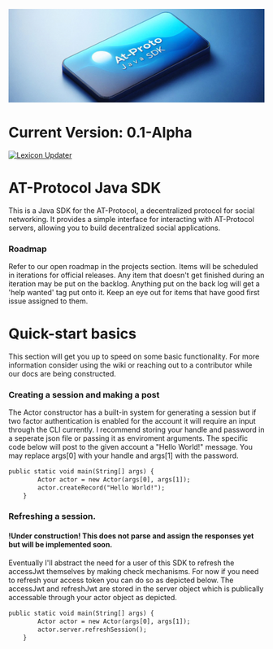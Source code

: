 ![AT-Proto](.github/AT-Proto.png)

# Current Version: 0.1-Alpha
[![Lexicon Updater](https://github.com/Cade-Bray/AT-Proto-SDK/actions/workflows/update_lexicons.yaml/badge.svg)](https://github.com/Cade-Bray/AT-Proto-SDK/actions/workflows/update_lexicons.yaml)

# AT-Protocol Java SDK
This is a Java SDK for the AT-Protocol, a decentralized protocol for social networking. It provides a simple interface for interacting with AT-Protocol servers, allowing you to build decentralized social applications.

### Roadmap
Refer to our open roadmap in the projects section. Items will be scheduled in iterations for official releases. Any item that doesn't get finished during an iteration may be put on the backlog. Anything put on the back log will get a 'help wanted' tag put onto it. Keep an eye out for items that have good first issue assigned to them.


# Quick-start basics
This section will get you up to speed on some basic functionality. For more information consider using the wiki or reaching out to a contributor while our docs are being constructed.

### Creating a session and making a post
The Actor constructor has a built-in system for generating a session but if two factor authentication is enabled for the account it will require an input through the CLI currently. I recommend storing your handle and password in a seperate json file or passing it as enviroment arguments. The specific code below will post to the given account a "Hello World!" message. You may replace args[0] with your handle and args[1] with the password. 
```
public static void main(String[] args) {
        Actor actor = new Actor(args[0], args[1]);
        actor.createRecord("Hello World!");
    }
```

### Refreshing a session.
#### !Under construction! This does not parse and assign the responses yet but will be implemented soon.
Eventually I'll abstract the need for a user of this SDK to refresh the accessJwt themselves by making check mechanisms. For now if you need to refresh your access token you can do so as depicted below. The accessJwt and refreshJwt are stored in the server object which is publically accessable through your actor object as depicted. 
```
public static void main(String[] args) {
        Actor actor = new Actor(args[0], args[1]);
        actor.server.refreshSession();
    }
```

